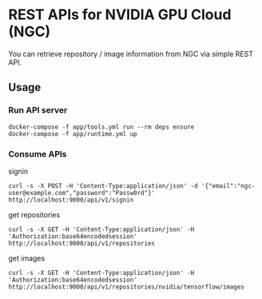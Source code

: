 # REST APIs for NVIDIA GPU Cloud (NGC)

You can retrieve repository / image information from NGC via simple REST API.

## Usage

### Run API server

```console
docker-compose -f app/tools.yml run --rm deps ensure
docker-compose -f app/runtime.yml up
```

### Consume APIs

signin

```console
curl -s -X POST -H 'Content-Type:application/json' -d '{"email":"ngc-user@example.com","password":"Passw0rd"}' http://localhost:9000/api/v1/signin
```

get repositories

```console
curl -s -X GET -H 'Content-Type:application/json' -H 'Authorization:base64encodedsession' http://localhost:9000/api/v1/repositories
```

get images

```console
curl -s -X GET -H 'Content-Type:application/json' -H 'Authorization:base64encodedsession' http://localhost:9000/api/v1/repositories/nvidia/tensorflow/images
```

